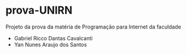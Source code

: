 # prova-UNIRN
Projeto da prova da matéria de Programação para Internet da faculdade

- Gabriel Ricco Dantas Cavalcanti
- Yan Nunes Araujo dos Santos
